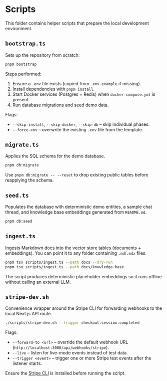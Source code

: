 # Scripts

This folder contains helper scripts that prepare the local development environment.

## `bootstrap.ts`

Sets up the repository from scratch:

```bash
pnpm bootstrap
```

Steps performed:

1. Ensure a `.env` file exists (copied from `.env.example` if missing).
2. Install dependencies with `pnpm install`.
3. Start Docker services (Postgres + Redis) when `docker-compose.yml` is present.
4. Run database migrations and seed demo data.

Flags:

- `--skip-install`, `--skip-docker`, `--skip-db` – skip individual phases.
- `--force-env` – overwrite the existing `.env` file from the template.

## `migrate.ts`

Applies the SQL schema for the demo database.

```bash
pnpm db:migrate
```

Use `pnpm db:migrate -- --reset` to drop existing public tables before reapplying the schema.

## `seed.ts`

Populates the database with deterministic demo entities, a sample chat thread, and knowledge base embeddings generated from `README.md`.

```bash
pnpm db:seed
```

## `ingest.ts`

Ingests Markdown docs into the vector store tables (documents + embeddings). You can point it to any folder containing `.md`/`.mdx` files.

```bash
pnpm tsx scripts/ingest.ts --path docs --dry-run
pnpm tsx scripts/ingest.ts --path docs/knowledge-base
```

The script produces deterministic placeholder embeddings so it runs offline without calling an external LLM.

## `stripe-dev.sh`

Convenience wrapper around the Stripe CLI for forwarding webhooks to the local Next.js API route.

```bash
./scripts/stripe-dev.sh --trigger checkout.session.completed
```

Flags:

- `--forward-to <url>` – override the default webhook URL (`http://localhost:3000/api/webhooks/stripe`).
- `--live` – listen for live-mode events instead of test data.
- `--trigger <event>` – trigger one or more Stripe test events after the listener starts.

Ensure the [Stripe CLI](https://stripe.com/docs/stripe-cli) is installed before running the script.

